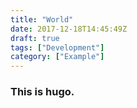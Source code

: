 ```yaml
---
title: "World"
date: 2017-12-18T14:45:49Z
draft: true
tags: ["Development"]
category: ["Example"]
---
```


### This is hugo.
